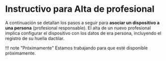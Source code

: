 # Instructivo para **Alta de profesional**

A continuación se detallan los pasos a seguir para **asociar un dispositivo a una persona** (profesional responsable). El alta de un nuevo profesional implica configurar el dispositivo con los datos de era persona, incluyendo el registro de su huella dactilar.

!!! note "Próximamente"
    Estamos trabajando para que esté disponible próximamente.
